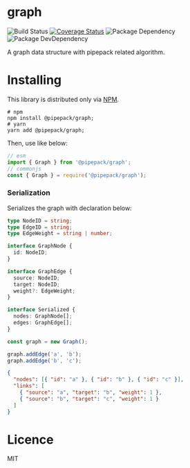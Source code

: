 # graph

![Build Status](https://img.shields.io/travis/pipepack/graph/master.svg?style=flat)
[![Coverage Status](https://coveralls.io/repos/github/pipepack/graph/badge.svg?branch=master)](https://coveralls.io/github/pipepack/?branch=master)
![Package Dependency](https://david-dm.org/pipepack/graph.svg?style=flat)
![Package DevDependency](https://david-dm.org/pipepack/graph/dev-status.svg?style=flat)

A graph data structure with pipepack related algorithm.

# Installing

This library is distributed only via [NPM](npmjs.com).

```shell
# npm
npm install @pipepack/graph;
# yarn
yarn add @pipepack/graph;
```

Then, use like below:

```javascript
// esm
import { Graph } from '@pipepack/graph';
// commonjs
const { Graph } = require('@pipepack/graph');
```

### Serialization

Serializes the graph with declaration below:

```typescript
type NodeID = string;
type EdgeID = string;
type EdgeWeight = string | number;

interface GraphNode {
  id: NodeID;
}

interface GraphEdge {
  source: NodeID;
  target: NodeID;
  weight?: EdgeWeight;
}

interface Serialized {
  nodes: GraphNode[];
  edges: GraphEdge[];
}
```

```javascript
const graph = new Graph();

graph.addEdge('a', 'b');
graph.addEdge('b', 'c');
```

```json
{
  "nodes": [{ "id": "a" }, { "id": "b" }, { "id": "c" }],
  "links": [
    { "source": "a", "target": "b", "weight": 1 },
    { "source": "b", "target": "c", "weight": 1 }
  ]
}
```

# Licence

MIT
